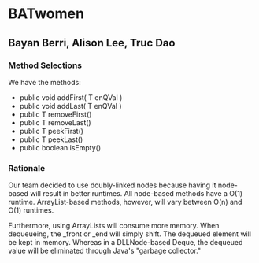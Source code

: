# BATwomen

## Bayan Berri, Alison Lee, Truc Dao

### Method Selections
We have the methods: 
- public void addFirst( T enQVal ) 
- public void addLast( T enQVal ) 
- public T removeFirst() 
- public T removeLast() 
- public T peekFirst() 
- public T peekLast() 
- public boolean isEmpty()
    

### Rationale 
Our team decided to use doubly-linked nodes because having it node-based will result in better runtimes. All node-based methods have a O(1) runtime. ArrayList-based methods, however, will vary between O(n) and O(1) runtimes.
 
Furthermore, using ArrayLists will consume more memory. When dequeueing, the _front or _end will simply shift. The dequeued element will be kept in memory. Whereas in a DLLNode-based Deque, the dequeued value will be eliminated through Java's "garbage collector."

